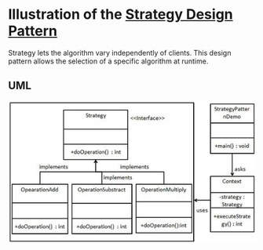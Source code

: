 # Illustration of the [Strategy Design Pattern](https://refactoring.guru/design-patterns/strategy)

Strategy lets the algorithm vary independently of clients. This design pattern allows the selection of a specific algorithm at runtime. 

## UML

![Strategy Design Pattern](strategy.jpg)
